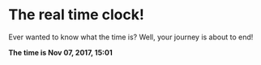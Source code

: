 # The real time clock!

Ever wanted to know what the time is? Well, your journey is about to end!

**The time is Nov 07, 2017, 15:01**
